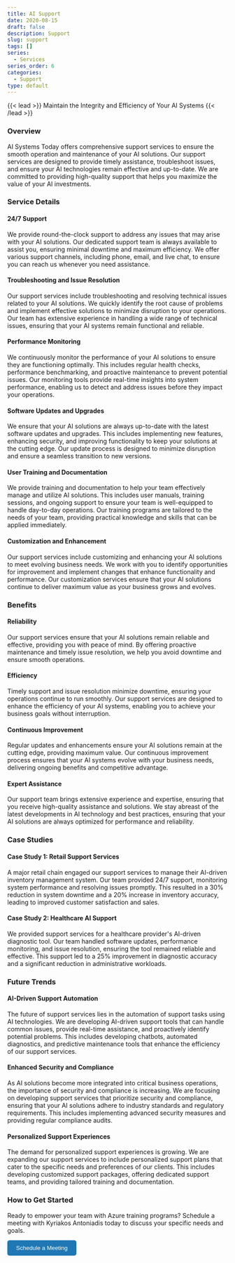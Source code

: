 ```yaml
---
title: AI Support
date: 2020-08-15
draft: false
description: Support
slug: support
tags: []
series:
  - Services
series_order: 6
categories:
  - Support
type: default
---
```

{{< lead >}}
Maintain the Integrity and Efficiency of Your AI Systems
{{< /lead >}}

### Overview

AI Systems Today offers comprehensive support services to ensure the smooth operation and maintenance of your AI solutions. Our support services are designed to provide timely assistance, troubleshoot issues, and ensure your AI technologies remain effective and up-to-date. We are committed to providing high-quality support that helps you maximize the value of your AI investments.

### Service Details

#### 24/7 Support

We provide round-the-clock support to address any issues that may arise with your AI solutions. Our dedicated support team is always available to assist you, ensuring minimal downtime and maximum efficiency. We offer various support channels, including phone, email, and live chat, to ensure you can reach us whenever you need assistance.

#### Troubleshooting and Issue Resolution

Our support services include troubleshooting and resolving technical issues related to your AI solutions. We quickly identify the root cause of problems and implement effective solutions to minimize disruption to your operations. Our team has extensive experience in handling a wide range of technical issues, ensuring that your AI systems remain functional and reliable.

#### Performance Monitoring

We continuously monitor the performance of your AI solutions to ensure they are functioning optimally. This includes regular health checks, performance benchmarking, and proactive maintenance to prevent potential issues. Our monitoring tools provide real-time insights into system performance, enabling us to detect and address issues before they impact your operations.

#### Software Updates and Upgrades

We ensure that your AI solutions are always up-to-date with the latest software updates and upgrades. This includes implementing new features, enhancing security, and improving functionality to keep your solutions at the cutting edge. Our update process is designed to minimize disruption and ensure a seamless transition to new versions.

#### User Training and Documentation

We provide training and documentation to help your team effectively manage and utilize AI solutions. This includes user manuals, training sessions, and ongoing support to ensure your team is well-equipped to handle day-to-day operations. Our training programs are tailored to the needs of your team, providing practical knowledge and skills that can be applied immediately.

#### Customization and Enhancement

Our support services include customizing and enhancing your AI solutions to meet evolving business needs. We work with you to identify opportunities for improvement and implement changes that enhance functionality and performance. Our customization services ensure that your AI solutions continue to deliver maximum value as your business grows and evolves.

### Benefits

#### Reliability

Our support services ensure that your AI solutions remain reliable and effective, providing you with peace of mind. By offering proactive maintenance and timely issue resolution, we help you avoid downtime and ensure smooth operations.

#### Efficiency

Timely support and issue resolution minimize downtime, ensuring your operations continue to run smoothly. Our support services are designed to enhance the efficiency of your AI systems, enabling you to achieve your business goals without interruption.

#### Continuous Improvement

Regular updates and enhancements ensure your AI solutions remain at the cutting edge, providing maximum value. Our continuous improvement process ensures that your AI systems evolve with your business needs, delivering ongoing benefits and competitive advantage.

#### Expert Assistance

Our support team brings extensive experience and expertise, ensuring that you receive high-quality assistance and solutions. We stay abreast of the latest developments in AI technology and best practices, ensuring that your AI solutions are always optimized for performance and reliability.

### Case Studies

#### Case Study 1: Retail Support Services

A major retail chain engaged our support services to manage their AI-driven inventory management system. Our team provided 24/7 support, monitoring system performance and resolving issues promptly. This resulted in a 30% reduction in system downtime and a 20% increase in inventory accuracy, leading to improved customer satisfaction and sales.

#### Case Study 2: Healthcare AI Support

We provided support services for a healthcare provider's AI-driven diagnostic tool. Our team handled software updates, performance monitoring, and issue resolution, ensuring the tool remained reliable and effective. This support led to a 25% improvement in diagnostic accuracy and a significant reduction in administrative workloads.

### Future Trends

#### AI-Driven Support Automation

The future of support services lies in the automation of support tasks using AI technologies. We are developing AI-driven support tools that can handle common issues, provide real-time assistance, and proactively identify potential problems. This includes developing chatbots, automated diagnostics, and predictive maintenance tools that enhance the efficiency of our support services.

#### Enhanced Security and Compliance

As AI solutions become more integrated into critical business operations, the importance of security and compliance is increasing. We are focusing on developing support services that prioritize security and compliance, ensuring that your AI solutions adhere to industry standards and regulatory requirements. This includes implementing advanced security measures and providing regular compliance audits.

#### Personalized Support Experiences

The demand for personalized support experiences is growing. We are expanding our support services to include personalized support plans that cater to the specific needs and preferences of our clients. This includes developing customized support packages, offering dedicated support teams, and providing tailored training and documentation.

### **How to Get Started**

Ready to empower your team with Azure training programs? Schedule a meeting with Kyriakos Antoniadis today to discuss your specific needs and goals.

<a href="https://calendly.com/contact-ai-systems-today/30min"  target="_blank" style="text-decoration:none;">
      <button style="padding:10px 20px; background-color:#1f78b4; color:white; border:none; border-radius:5px; cursor:pointer;">Schedule a Meeting
      </button>
</a>
